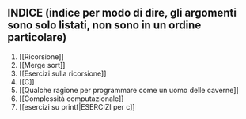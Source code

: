 ## INDICE (indice per modo di dire, gli argomenti sono solo listati, non sono in un ordine particolare)
1. [[Ricorsione]]
2. [[Merge sort]]
3. [[Esercizi sulla ricorsione]]
4. [[C]]
5. [[Qualche ragione per programmare come un uomo delle caverne]]
6. [[Complessità computazionale]]
7. [[esercizi su printf|ESERCIZI per c]]
